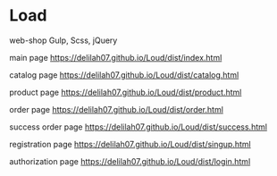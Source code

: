 # Load

web-shop Gulp, Scss, jQuery

main page
https://delilah07.github.io/Loud/dist/index.html

catalog page
https://delilah07.github.io/Loud/dist/catalog.html

product page
https://delilah07.github.io/Loud/dist/product.html

order page
https://delilah07.github.io/Loud/dist/order.html

success order page
https://delilah07.github.io/Loud/dist/success.html

registration page
https://delilah07.github.io/Loud/dist/singup.html

authorization page
https://delilah07.github.io/Loud/dist/login.html
